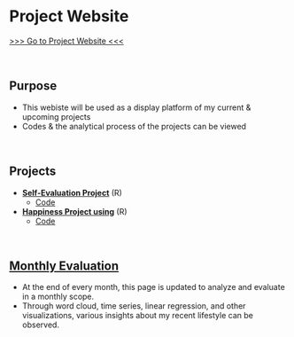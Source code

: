 # Project Website

[>>> Go to Project Website <<<](https://alin-96.github.io/)

<br>  

## Purpose
  - This webiste will be used as a display platform of my current & upcoming projects
  - Codes & the analytical process of the projects can be viewed

<br>  


## Projects
  - **[Self-Evaluation Project](https://alin-96.github.io/selfeval_main.html)** (R)
    - [Code](https://github.com/aLin-96/aLin-96.github.io/blob/main/selfeval_main.Rmd)
  - **[Happiness Project using](https://alin-96.github.io/happiness_main.html)** (R)
    - [Code](https://github.com/aLin-96/aLin-96.github.io/blob/main/happiness_main.Rmd)

<br>  

## **[Monthly Evaluation](https://alin-96.github.io/monthly_evaluation.html)** 
  - At the end of every month, this page is updated to analyze and evaluate in a monthly scope.
  - Through word cloud, time series, linear regression, and other visualizations, various insights about my recent lifestyle can be observed.
